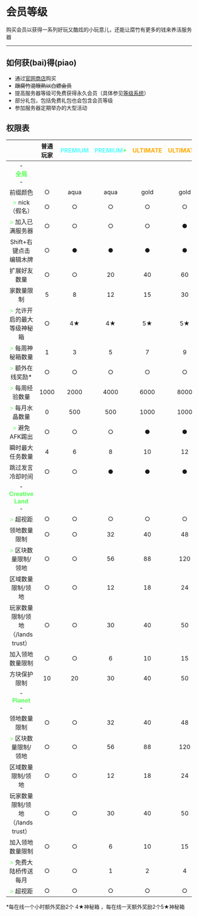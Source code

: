 # 会员等级

购买会员以获得一系列好玩又酷炫的小玩意儿，还能让腐竹有更多的钱来养活服务器

---------

## 如何获(bai)得(piao)

- 通过[官网商店](https://store.coldplay.io)购买
- <s>跟腐竹混眼熟以白嫖会员</s>
- 提高服务器等级可免费获得永久会员（具体参见[等级系统](https://docs.coldplays.net/#/csje/levels)）
- 部分礼包，包括免费礼包也会包含会员等级
- 参加服务器定期举办的大型活动



## 权限表

|       |    普通玩家   | <font color=55FFFF>PREMIUM</font> | <font color=55FFFF>PREMIUM</font><font color=55FF55>+</font>     | <font color=FFAA00>ULTIMATE</font> | <font color=FFAA00>ULTIMATE</font><font color=3F1515>+</font>    | <font color=FFAA00>ULTIMATE</font><font color=3F1515>++</font>    |  
| :-: | :-: | :-: | :-: | :-: | :-: | :-: |
| -<br><font color=55FF55>**全局**</font><br>-    |      |      |      |     |    |  |
| 前缀颜色 | ○ |  aqua  | aqua | gold | gold |<font color=FFAA00>gold</font> |
| <font color=55FF55>></font> nick（假名） | ○ | ○ | ○ | ○ | ○ | <font color=FFAA00>●</font> |
| <font color=55FF55>></font> 加入已满服务器 | ○ | ○ | ○ | ○ | ● | <font color=FFAA00>●</font> |
| Shift+右键点击<br>编辑木牌 | ○ | ● | ● | ● | ● | <font color=FFAA00>●</font> |
| 扩展好友数量 | ○ | ○ | 20 | 40 | 60 |<font color=FFAA00>60</font> |
| 家数量限制 | 5 | 8 | 12 | 15 | 30 | <font color=FFAA00>60</font> |
| <font color=55FF55>></font> 允许开启的最大<br>等级神秘箱 | ○ | 4★ | 4★ | 5★ | 5★</font> | <font color=FFAA00>5★</font> |
| <font color=55FF55>></font> 每周神秘箱数量 | 1 | 3 | 5 | 7 | 9 | <font color=FFAA00>9</font> |
| <font color=55FF55>></font> 额外在线奖励* | ○ | ○ | ○ | ○ | ○ | <font color=FFAA00>●</font> |
| <font color=55FF55>></font> 每周经验数量 | 1000 | 2000 | 4000 | 6000 | 8000 | <font color=FFAA00>8000</font> |
| <font color=55FF55>></font> 每月水晶数量 | 0 | 500 | 500 | 1000 | 1000 | <font color=FFAA00>1500</font> |
| <font color=55FF55>></font> 避免AFK踢出 | ○ | ○ | ○ | ● | ● | <font color=FFAA00>●</font> |
| 瞬时最大任务数量 | 4 | 6 | 8 | 10 |12 |  <font color=FFAA00>20</font> |
| 跳过发言冷却时间 | ○ | ○ | ● | ● | ● | <font color=FFAA00>●</font> |
| -<br><font color=55FF55>**Creative Land**</font><br>- |   |   |   |  |
| <font color=55FF55>></font> 超视距 | ○ | ○ | ○ | ○ | ○ | <font color=FFAA00>●</font> |
| 领地数量限制 | ○ | ○ | 32 | 40 | 48 | <font color=FFAA00>56</font> |
| <font color=55FF55>></font> 区块数量限制/领地 | ○ | ○ | 56 | 88 | 120 |  <font color=FFAA00>144</font> |
| 区域数量限制/领地 | ○ | ○ | 12 | 18 | 24 |  <font color=FFAA00>30</font> |
| 玩家数量限制/领地（/lands trust）| ○ | ○ | 30 | 40 | 50 |  <font color=FFAA00>60</font> |
| 加入领地数量限制 | ○ | ○ | 6 | 10 | 15 |  <font color=FFAA00>20</font> |
| 方块保护限制 | 10 | 20 | 30 | 40 | 50 |  <font color=FFAA00>50</font> |
| -<br><font color=55FF55>**Planet**</font><br>- |   |   |   |  |
| 领地数量限制 | ○ | ○ | 32 | 40 | 48 | <font color=FFAA00>56</font> |
| <font color=55FF55>></font> 区块数量限制/领地 | ○ | ○ | 56 | 88 | 120 |  <font color=FFAA00>144</font> |
| 区域数量限制/领地 | ○ | ○ | 12 | 18 | 24 |  <font color=FFAA00>30</font> |
| 玩家数量限制/领地（/lands trust）| ○ | ○ | 30 | 40 | 50 |  <font color=FFAA00>60</font> |
| 加入领地数量限制 | ○ | ○ | 6 | 10 | 15 |  <font color=FFAA00>20</font> |
| <font color=55FF55>></font> 免费大陆桥传送<br>每月 | ○ | ○ | 1 | 2 | 4 | <font color=FFAA00>6</font> |
| <font color=55FF55>></font> 超视距 | ○ | ○ | ○ | ○ | ○ | <font color=FFAA00>●</font> |

*每在线一个小时额外奖励2个 4★神秘箱 ，每在线一天额外奖励2个5★神秘箱
